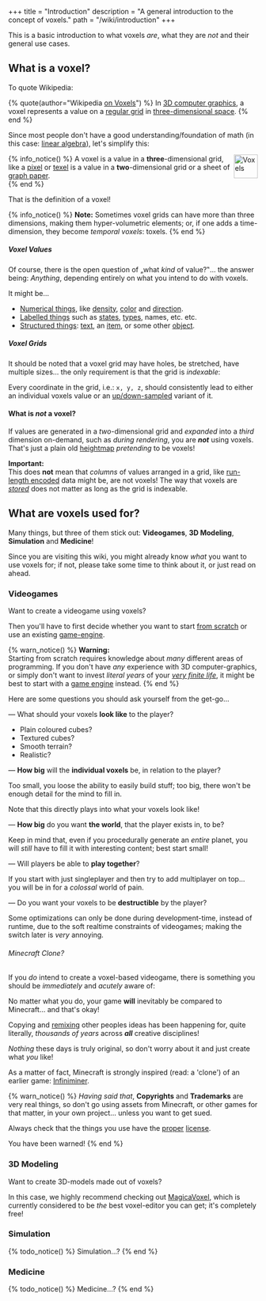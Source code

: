 +++
title = "Introduction"
description = "A general introduction to the concept of voxels."
path = "/wiki/introduction"
+++

This is a basic introduction to what voxels *are*, what they are *not* and their general use cases.

## What is a voxel?

To quote Wikipedia:

{% quote(author="Wikipedia [on Voxels](https://en.wikipedia.org/wiki/Voxel)") %}
  In [3D computer graphics](https://en.wikipedia.org/wiki/3D_computer_graphics),
  a voxel represents a value on a [regular grid](https://en.wikipedia.org/wiki/Regular_grid)
  in [three-dimensional space](https://en.wikipedia.org/wiki/Three-dimensional_space).
{% end %}

Since most people don't have a good understanding/foundation of math (in this case: [linear algebra](https://en.wikipedia.org/wiki/Linear_algebra)), let's simplify this:

{% info_notice() %}
  <a title="A stack of voxels, with one marked red.&#010;Vossman; M. W. Toews, CC BY-SA 2.5, via Wikimedia Commons" href="https://commons.wikimedia.org/wiki/File:Voxels.svg"><img style="float:right;height:3rem" alt="Voxels" src="https://upload.wikimedia.org/wikipedia/commons/thumb/b/bc/Voxels.svg/256px-Voxels.svg.png"></a>
  A voxel is a value in a **three**-dimensional grid,
  like a [pixel](https://en.wikipedia.org/wiki/Pixel) or [texel](https://en.wikipedia.org/wiki/Texel_(graphics))
  is a value in a **two**-dimensional grid or a sheet of [graph paper](https://en.wikipedia.org/wiki/Graph_paper).
  <br style="clear:both">
{% end %}

That is the definition of a voxel!

{% info_notice() %}
**Note:**
Sometimes voxel grids can have more than three dimensions, making them hyper-volumetric elements;
or, if one adds a time-dimension, they become *temporal voxels*: toxels.
{% end %}

##### Voxel Values

Of course, there is the open question of „what *kind* of value?‟... the answer being: *Anything*, depending entirely on what you intend to do with voxels.

It might be...

- [Numerical things](https://en.wikipedia.org/wiki/Number),
  like [density](https://en.wikipedia.org/wiki/Density),
  [color](https://en.wikipedia.org/wiki/Color)
  and [direction](https://en.wikipedia.org/wiki/Euclidean_vector).
- [Labelled things](https://en.wikipedia.org/wiki/Flyweight_pattern)
  such as [states](https://en.wikipedia.org/wiki/State_(computer_science)),
  [types](https://en.wikipedia.org/wiki/Type_system),
  names, etc. etc.
- [Structured things](https://en.wikipedia.org/wiki/Data_structure):
  [text](https://en.wikipedia.org/wiki/String_(computer_science)),
  an [item](https://en.wikipedia.org/wiki/Item_(game_terminology)),
  or some other [object](https://en.wikipedia.org/wiki/Object_(computer_science)).

##### Voxel Grids

It should be noted that a voxel grid may have holes, be stretched, have multiple sizes...
the only requirement is that the grid is *indexable*:

Every coordinate in the grid, i.e.: `x, y, z`, should consistently lead to either
an individual voxels value or an [up/down-sampled](/wiki/rendering/sampling) variant of it.

#### What is *not* a voxel?

If values are generated in a *two*-dimensional grid and *expanded* into a *third* dimension on-demand, such as *during rendering*,
you are ***not*** using voxels. That's just a plain old [heightmap](https://en.wikipedia.org/wiki/Heightmap) *pretending*
to be voxels!

**Important:**  
This does **not** mean that *columns* of values arranged in a grid, like [run-length encoded](/wiki/compression/run-length-encoding) data might be, are not voxels!
The way that voxels are [*stored*](/wiki/datastructures) does not matter as long as the grid is indexable.

## What are voxels used for?

Many things, but three of them stick out: **Videogames**, **3D Modeling**, **Simulation** and **Medicine**!

Since you are visiting this wiki, you might already know *what* you want to use voxels for;
if not, please take some time to think about it, or just read on ahead.

### Videogames

Want to create a videogame using voxels?

Then you'll have to first decide whether you want to start [from scratch](/wiki/engines/from-scratch)
or use an existing [game-engine](/wiki/engines/).

{% warn_notice() %}
    **Warning:**  
    Starting from scratch requires knowledge about *many* different areas of programming.
    If you don't have *any* experience with 3D computer-graphics,
    or simply don't want to invest *literal years* of your
    [*very finite life*](https://www.youtube.com/watch?v=JXeJANDKwDc),
    it might be best to start with a [game engine](/wiki/engines) instead.
{% end %}

Here are some questions you should ask yourself from the get-go...

&mdash; What should your voxels **look like** to the player?

- Plain coloured cubes?
- Textured cubes?
- Smooth terrain?
- Realistic?

&mdash; **How big** will the **individual voxels** be, in relation to the player?

Too small, you loose the ability to easily build stuff;
too big, there won't be enough detail for the mind to fill in.

Note that this directly plays into what your voxels look like!

&mdash; **How big** do you want **the world**, that the player exists in, to be?

Keep in mind that, even if you procedurally generate an *entire* planet,
you will *still* have to fill it with interesting content; best start small!

&mdash; Will players be able to **play together**?

If you start with just singleplayer and then try to add multiplayer on top... you will be in for a *colossal* world of pain.

&mdash; Do you want your voxels to be **destructible** by the player?

Some optimizations can only be done during development-time, instead of runtime,
due to the soft realtime constraints of videogames;
making the switch later is *very* annoying.

###### Minecraft Clone?

If you *do* intend to create a voxel-based videogame,
there is something you should be *immediately* and *acutely* aware of:

No matter what you do, your game **will** inevitably be compared to Minecraft... and that's okay!

Copying and [remixing](https://www.youtube.com/watch?v=MZ2GuvUWaP8) other peoples ideas
has been happening for, quite literally, *thousands of years* across ***all*** creative disciplines!

*Nothing* these days is truly original, so don't worry about it and just create what *you* like!

As a matter of fact, Minecraft is strongly inspired (read: a 'clone') of an earlier game: [Infiniminer](https://en.wikipedia.org/wiki/Zachtronics#Infiniminer).

{% warn_notice() %}
*Having said that*, **Copyrights** and **Trademarks** are very real things,
so don't go using assets from Minecraft, or other games for that matter, in your own project... unless you want to get sued.

Always check that the things you use have the [proper](https://choosealicense.com/) [license](https://tldrlegal.com/).

You have been warned!
{% end %}

### 3D Modeling

Want to create 3D-models made out of voxels?

In this case, we highly recommend checking out [MagicaVoxel](https://ephtracy.github.io/index.html?page=mv_main),
which is currently considered to be *the* best voxel-editor you can get; it's completely free!

### Simulation

{% todo_notice() %} Simulation…? {% end %}

### Medicine

{% todo_notice() %} Medicine…? {% end %}
